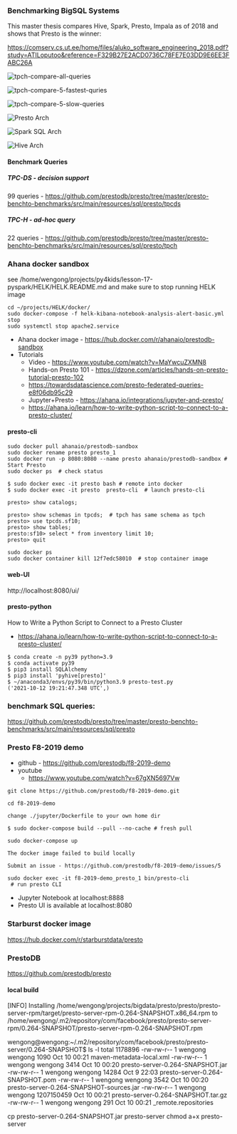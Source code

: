 
### Benchmarking BigSQL Systems
This master thesis compares Hive, Spark, Presto, Impala as of 2018 and shows that Presto is the winner:

https://comserv.cs.ut.ee/home/files/aluko_software_engineering_2018.pdf?study=ATILoputoo&reference=F329B27E2ACD0736C78FE7E03DD9E6EE3FABC26A


![tpch-compare-all-queries](tpch-compare-all-queries.png)

![tpch-compare-5-fastest-quries](tpch-compare-5-fastest-quries.png)

![tpch-compare-5-slow-queries](tpch-compare-5-slow-queries.png)

![Presto Arch](presto-arch.png)

![Spark SQL Arch](spark-SQL-arch.png)

![Hive Arch](hive-arch.png)

#### Benchmark Queries

##### TPC-DS - decision support

99 queries - https://github.com/prestodb/presto/tree/master/presto-benchto-benchmarks/src/main/resources/sql/presto/tpcds


##### TPC-H - ad-hoc query

22 queries - https://github.com/prestodb/presto/tree/master/presto-benchto-benchmarks/src/main/resources/sql/presto/tpch

### Ahana docker sandbox

see /home/wengong/projects/py4kids/lesson-17-pyspark/HELK/HELK.README.md and make sure to stop running HELK image
```
cd ~/projects/HELK/docker/
sudo docker-compose -f helk-kibana-notebook-analysis-alert-basic.yml stop
sudo systemctl stop apache2.service
```

- Ahana docker image - https://hub.docker.com/r/ahanaio/prestodb-sandbox
- Tutorials
    - Video - https://www.youtube.com/watch?v=MaYwcuZXMN8
    - Hands-on Presto 101 - https://dzone.com/articles/hands-on-presto-tutorial-presto-102
    - https://towardsdatascience.com/presto-federated-queries-e8f06db95c29
    - Jupyter+Presto - https://ahana.io/integrations/jupyter-and-presto/
    - https://ahana.io/learn/how-to-write-python-script-to-connect-to-a-presto-cluster/


#### presto-cli

```
sudo docker pull ahanaio/prestodb-sandbox
sudo docker rename presto presto_1
sudo docker run -p 8080:8080 --name presto ahanaio/prestodb-sandbox # Start Presto
sudo docker ps  # check status

$ sudo docker exec -it presto bash # remote into docker
$ sudo docker exec -it presto  presto-cli  # launch presto-cli

presto> show catalogs;

presto> show schemas in tpcds;  # tpch has same schema as tpch
presto> use tpcds.sf10; 
presto> show tables;
presto:sf10> select * from inventory limit 10;
presto> quit

sudo docker ps
sudo docker container kill 12f7edc58010  # stop container image

```

#### web-UI 

http://localhost:8080/ui/


#### presto-python
How to Write a Python Script to Connect to a Presto Cluster
- https://ahana.io/learn/how-to-write-python-script-to-connect-to-a-presto-cluster/

```
$ conda create -n py39 python=3.9
$ conda activate py39
$ pip3 install SQLAlchemy
$ pip3 install 'pyhive[presto]'
$ ~/anaconda3/envs/py39/bin/python3.9 presto-test.py 
('2021-10-12 19:21:47.348 UTC',)
```

### benchmark SQL queries: 
https://github.com/prestodb/presto/tree/master/presto-benchto-benchmarks/src/main/resources/sql/presto


### Presto F8-2019 demo

- github - https://github.com/prestodb/f8-2019-demo
- youtube 
    - https://www.youtube.com/watch?v=67gXN5697Vw



```
git clone https://github.com/prestodb/f8-2019-demo.git

cd f8-2019-demo

change ./jupyter/Dockerfile to your own home dir

$ sudo docker-compose build --pull --no-cache # fresh pull

sudo docker-compose up

The docker image failed to build locally

Submit an issue - https://github.com/prestodb/f8-2019-demo/issues/5

sudo docker exec -it f8-2019-demo_presto_1 bin/presto-cli
 # run presto CLI

```

- Jupyter Notebook at localhost:8888
- Presto UI is available at localhost:8080



### Starburst docker image
https://hub.docker.com/r/starburstdata/presto


### PrestoDB

https://github.com/prestodb/presto


#### local build



[INFO] Installing /home/wengong/projects/bigdata/presto/presto/presto-server-rpm/target/presto-server-rpm-0.264-SNAPSHOT.x86_64.rpm to /home/wengong/.m2/repository/com/facebook/presto/presto-server-rpm/0.264-SNAPSHOT/presto-server-rpm-0.264-SNAPSHOT.rpm

wengong@wengong:~/.m2/repository/com/facebook/presto/presto-server/0.264-SNAPSHOT$ ls -l
total 1178896
-rw-rw-r-- 1 wengong wengong       1090 Oct 10 00:21 maven-metadata-local.xml
-rw-rw-r-- 1 wengong wengong       3414 Oct 10 00:20 presto-server-0.264-SNAPSHOT.jar
-rw-rw-r-- 1 wengong wengong      14284 Oct  9 22:03 presto-server-0.264-SNAPSHOT.pom
-rw-rw-r-- 1 wengong wengong       3542 Oct 10 00:20 presto-server-0.264-SNAPSHOT-sources.jar
-rw-rw-r-- 1 wengong wengong 1207150459 Oct 10 00:21 presto-server-0.264-SNAPSHOT.tar.gz
-rw-rw-r-- 1 wengong wengong        291 Oct 10 00:21 _remote.repositories


cp presto-server-0.264-SNAPSHOT.jar presto-server
chmod a+x presto-server




